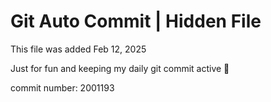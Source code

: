 # Git Auto Commit | Hidden File

This file was added Feb 12, 2025

Just for fun and keeping my daily git commit active 🤪

commit number: 2001193
